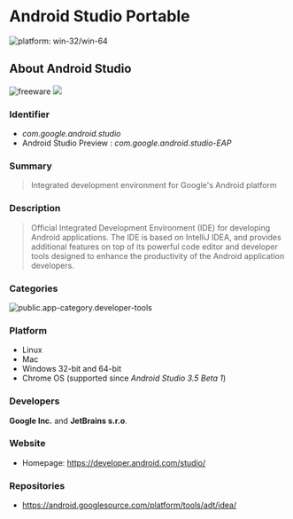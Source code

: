 # Android Studio Portable

 ![platform: win-32/win-64](https://img.shields.io/badge/platform-win--32_|_win--64-informational)

## About Android Studio
 ![freeware](https://img.shields.io/badge/freeware-yellow)
 ![](https://img.shields.io/badge/license-Apache-brightgreen)

### Identifier
 - *com.google.android.studio*
 - Android Studio Preview
   : *com.google.android.studio-EAP*

### Summary
 > Integrated development environment for Google's Android platform

### Description
 > Official Integrated Development Environment (IDE) for developing Android applications. The IDE is based on IntelliJ IDEA, and provides additional features on top of its powerful code editor and developer tools designed to enhance the productivity of the Android application developers.

### Categories
 ![public.app-category.developer-tools](https://img.shields.io/badge/public.app--category.developer--tools-informational)

### Platform
 - Linux
 - Mac
 - Windows 32-bit and 64-bit
 - Chrome OS (supported since *Android Studio 3.5 Beta 1*)

### Developers
 **Google Inc.** and **JetBrains s.r.o**.

### Website
 - Homepage: https://developer.android.com/studio/

### Repositories
 - https://android.googlesource.com/platform/tools/adt/idea/
